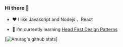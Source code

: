 ### Hi there 👋

<!--
**HerryLo/Herrylo** is a ✨ _special_ ✨ repository because its `README.md` (this file) appears on your GitHub profile.

Here are some ideas to get you started:

- 🔭 I’m currently working on ...
- 🌱 I’m currently learning ...
- 👯 I’m looking to collaborate on ...
- 🤔 I’m looking for help with ...
- 💬 Ask me about ...
- 📫 How to reach me: ...
- 😄 Pronouns: ...
- ⚡ Fun fact: ...
-->

- ❤️ I like Javascript and Nodejs 、React

- 🌱 I’m currently learning [Head First Design Patterns](https://www.bilibili.com/video/BV13t411e7XT?p=11)


[![Anurag's github stats](https://github-readme-stats.vercel.app/api?username=Herrylo)]
